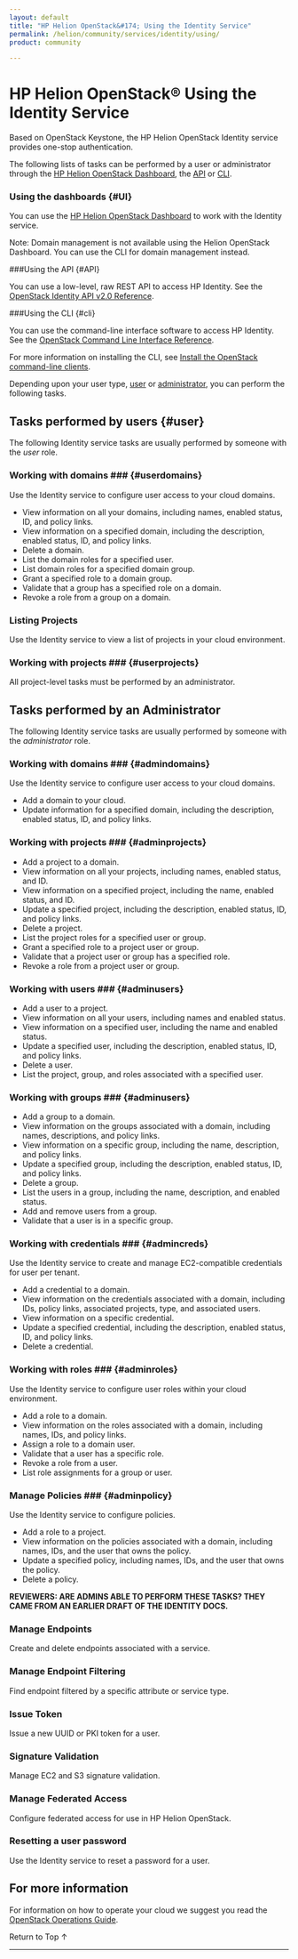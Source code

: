 ```yaml
---
layout: default
title: "HP Helion OpenStack&#174; Using the Identity Service"
permalink: /helion/community/services/identity/using/
product: community

---
```

<!--PUBLISHED-->

<script>

function PageRefresh {
onLoad="window.refresh"
}

PageRefresh();

</script>

<!--
<p style="font-size: small;"> <a href="/helion/community/services/compute/overview/">&#9664; PREV</a> | <a href="/helion/community/services/overview/">&#9650; UP</a> | <a href="/helion/community/services/imaging/overview/"> NEXT &#9654</a> </p>
-->

# HP Helion OpenStack&#174; Using the Identity Service #

Based on OpenStack Keystone, the HP Helion OpenStack Identity service provides one-stop authentication. 

The following lists of tasks can be performed by a user or administrator through the [HP Helion OpenStack Dashboard](/helion/community/dashboard/how-works/), the [API](http://api.openstack.org/api-ref-identity-v2.html) or [CLI](http://docs.openstack.org/cli-reference/content/keystoneclient_commands.html).

### Using the dashboards {#UI}

You can use the [HP Helion OpenStack Dashboard](/helion/community/dashboard/how-works/) to work with the Identity service.

Note: Domain management is not available using the Helion OpenStack Dashboard. You can use the CLI for domain management instead.

###Using the API {#API}
 
You can use a low-level, raw REST API to access  HP Identity. See the [OpenStack Identity API v2.0 Reference](http://api.openstack.org/api-ref-identity-v2.html).

###Using the CLI {#cli}

You can use the command-line interface software to access HP Identity. See the [OpenStack Command Line Interface Reference](http://docs.openstack.org/cli-reference/content/keystoneclient_commands.html).

For more information on installing the CLI, see [Install the OpenStack command-line clients](http://docs.openstack.org/user-guide/content/install_clients.html).


Depending upon your user type, [user](#user) or [administrator](#admin), you can perform the following tasks.

## Tasks performed by users {#user}

The following Identity service tasks are usually performed by someone with the *user* role.


### Working with domains ### {#userdomains}

Use the Identity service to configure user access to your cloud domains.

* View information on all your domains, including names, enabled status, ID, and policy links.
* View information on a specified domain, including the description, enabled status, ID, and policy links.
* Delete a domain.
* List the domain roles for a specified user.
* List domain roles for a specified domain group.
* Grant a specified role to a domain group.
* Validate that a group has a specified role on a domain.
* Revoke a role from a group on a domain.

### Listing Projects ####

Use the Identity service to view a list of projects in your cloud environment.

### Working with projects ### {#userprojects}

All project-level tasks must be performed by an administrator.

## Tasks performed by an Administrator<a name="admin"></a>

The following Identity service tasks are usually performed by someone with the *administrator* role.

### Working with domains ### {#admindomains}

Use the Identity service to configure user access to your cloud domains.

* Add a domain to your cloud.
* Update information for a specified domain, including the description, enabled status, ID, and policy links. 

### Working with projects ### {#adminprojects}

* Add a project to a domain.
* View information on all your projects, including names, enabled status, and ID.
* View information on a specified project, including the name, enabled status, and ID.
* Update a specified project, including the description, enabled status, ID, and policy links. 
* Delete a project.
* List the project roles for a specified user or group.
* Grant a specified role to a project user or group.
* Validate that a project user or group has a specified role.
* Revoke a role from a project user or group.

### Working with users ### {#adminusers}

* Add a user to a project.
* View information on all your users, including names and enabled status.
* View information on a specified user, including the name and enabled status.
* Update a specified user, including the description, enabled status, ID, and policy links. 
* Delete a user.
* List the project, group, and roles associated with a specified user.

### Working with groups ### {#adminusers}

* Add a group to a domain.
* View information on the groups associated with a domain, including names, descriptions, and policy links.
* View information on a specific group, including the name, description, and policy links.
* Update a specified group, including the description, enabled status, ID, and policy links. 
* Delete a group.
* List the users in a group, including the name, description, and enabled status.
* Add and remove users from a group.
* Validate that a user is in a specific group.

### Working with credentials ### {#admincreds}

Use the Identity service to create and manage EC2-compatible credentials for user per tenant. 

* Add a credential to a domain.
* View information on the credentials associated with a domain, including IDs, policy links, associated projects, type, and associated users.
* View information on a specific credential.
* Update a specified credential, including the description, enabled status, ID, and policy links. 
* Delete a credential.

### Working with roles ### {#adminroles}

Use the Identity service to configure user roles within your cloud environment.

* Add a role to a domain.
* View information on the roles associated with a domain, including names, IDs, and policy links.
* Assign a role to a domain user.
* Validate that a user has a specific role.
* Revoke a role from a user.
* List role assignments for a group or user.

### Manage Policies ### {#adminpolicy}

Use the Identity service to configure policies.

* Add a role to a project.
* View information on the policies associated with a domain, including names, IDs, and the user that owns the policy.
* Update a specified policy, including names, IDs, and the user that owns the policy. 
* Delete a policy.

**REVIEWERS: ARE ADMINS ABLE TO PERFORM THESE TASKS? THEY CAME FROM AN EARLIER DRAFT OF THE IDENTITY DOCS.** 

### Manage Endpoints

Create and delete endpoints associated with a service. 

### Manage Endpoint Filtering

Find endpoint filtered by a specific attribute or service type. 

### Issue Token

Issue a new UUID or PKI token for a user.

### Signature Validation 

Manage EC2 and S3 signature validation.

### Manage Federated Access 

Configure federated access for use in HP Helion OpenStack.

### Resetting a user password ###

Use the Identity service to reset a password for a user.




## For more information ##

For information on how to operate your cloud we suggest you read the [OpenStack Operations Guide](http://docs.openstack.org/ops/). <!-- The *Architecture* section contains useful information about how an OpenStack Cloud is put together. However, the HP Helion OpenStack takes care of these details for you. The *Operations* section contains information on how to manage the system.-->

 <a href="#top" style="padding:14px 0px 14px 0px; text-decoration: none;"> Return to Top &#8593; </a>

----
